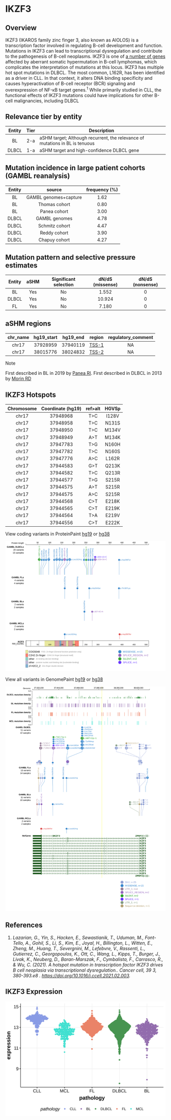 # IKZF3
## Overview
IKZF3 (IKAROS family zinc finger 3, also known as AIOLOS) is a transcription factor involved in regulating B-cell development and function. Mutations in IKZF3 can lead to transcriptional dysregulation and contribute to the pathogenesis of B-cell neoplasms. IKZF3 is one of [a number of genes](https://github.com/morinlab/LLMPP/wiki/ashm) affected by aberrant somatic hypermutation in B-cell lymphomas, which complicates the interpretation of mutations at this locus. IKZF3 has multiple hot spot mutations in DLBCL. The most common, L162R, has been identified as a driver in CLL. In that context, it alters DNA binding specificity and causes hyperactivation of B-cell receptor (BCR) signaling and overexpression of NF-κB target genes.<sup>1</sup> While primarily studied in CLL, the functional effects of IKZF3 mutations could have implications for other B-cell malignancies, including DLBCL 

## Relevance tier by entity

|Entity|Tier|Description                           |
|:------:|:----:|--------------------------------------|
|BL    |2-a | aSHM target; Although recurrent, the relevance of mutations in BL is tenuous |
|DLBCL |1-a | aSHM target and high-confidence DLBCL gene            |

## Mutation incidence in large patient cohorts (GAMBL reanalysis)

|Entity|source               |frequency (%)|
|:------:|:---------------------:|:-------------:|
|BL    |GAMBL genomes+capture|1.62         |
|BL    |Thomas cohort        |0.80         |
|BL    |Panea cohort         |3.00         |
|DLBCL |GAMBL genomes        |4.78         |
|DLBCL |Schmitz cohort       |4.47         |
|DLBCL |Reddy cohort         |3.90         |
|DLBCL |Chapuy cohort        |4.27         |

## Mutation pattern and selective pressure estimates

|Entity|aSHM|Significant selection|dN/dS (missense)|dN/dS (nonsense)|
|:------:|:----:|:---------------------:|:----------------:|:----------------:|
|BL    |Yes |No                   | 1.552          |0               |
|DLBCL |Yes |No                   |10.924          |0               |
|FL    |Yes |No                   | 7.180          |0               |

## aSHM regions

|chr_name|hg19_start|hg19_end|region                                                                                      |regulatory_comment|
|:--------:|:----------:|:--------:|:--------------------------------------------------------------------------------------------:|:------------------:|
|chr17   |37928959  |37940119|[TSS-1](https://genome.ucsc.edu/s/rdmorin/GAMBL%20hg19?position=chr17%3A37928959%2D37940119)|NA                |
|chr17   |38015776  |38024832|[TSS-2](https://genome.ucsc.edu/s/rdmorin/GAMBL%20hg19?position=chr17%3A38015776%2D38024832)|NA                |

> [!NOTE]
> First described in BL in 2019 by [Panea RI](https://pubmed.ncbi.nlm.nih.gov/31558468). First described in DLBCL in 2013 by [Morin RD](https://pubmed.ncbi.nlm.nih.gov/23699601)

 ## IKZF3 Hotspots

| Chromosome |Coordinate (hg19) | ref>alt | HGVSp | 
 | :---:| :---: | :--: | :---: |
|chr17|37948968|T>C|I128V| 
|chr17|37948958|T>C|N131S| 
|chr17|37948950|T>C|M134V| 
|chr17|37948949|A>T|M134K| 
|chr17|37947783|T>G|N160H| 
|chr17|37947782|T>C|N160S| 
|chr17|37947776|A>C|L162R| 
|chr17|37944583|G>T|Q213K| 
|chr17|37944582|T>C|Q213R| 
|chr17|37944577|T>G|S215R| 
|chr17|37944575|A>T|S215R| 
|chr17|37944575|A>C|S215R| 
|chr17|37944568|C>T|E218K| 
|chr17|37944565|C>T|E219K| 
|chr17|37944564|T>A|E219V| 
|chr17|37944556|C>T|E222K| 


View coding variants in ProteinPaint [hg19](https://morinlab.github.io/LLMPP/GAMBL/IKZF3_protein.html)  or [hg38](https://morinlab.github.io/LLMPP/GAMBL/IKZF3_protein_hg38.html)

![image](images/proteinpaint/IKZF3_NM_012481.svg)

View all variants in GenomePaint [hg19](https://morinlab.github.io/LLMPP/GAMBL/IKZF3.html)  or [hg38](https://morinlab.github.io/LLMPP/GAMBL/IKZF3_hg38.html)

![image](images/proteinpaint/IKZF3.svg)

## References
1. *Lazarian, G., Yin, S., Hacken, E., Sewastianik, T., Uduman, M., Font-Tello, A., Gohil, S., Li, S., Kim, E., Joyal, H., Billington, L., Witten, E., Zheng, M., Huang, T., Severgnini, M., Lefebvre, V., Rassenti, L., Gutierrez, C., Georgopoulos, K., Ott, C., Wang, L., Kipps, T., Burger, J., Livak, K., Neuberg, D., Baran-Marszak, F., Cymbalista, F., Carrasco, R., & Wu, C. (2021). A hotspot mutation in transcription factor IKZF3 drives B cell neoplasia via transcriptional dysregulation.. Cancer cell, 39 3, 380-393.e8 . https://doi.org/10.1016/j.ccell.2021.02.003.*
## IKZF3 Expression
![image](images/gene_expression/IKZF3_by_pathology.svg)
